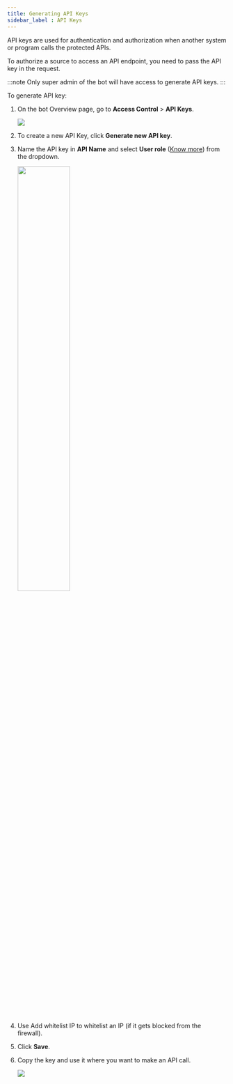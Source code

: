 ```yaml
---
title: Generating API Keys
sidebar_label : API Keys
---
```


API keys are used for authentication and authorization when another system or program calls the protected APIs. 

To authorize a source to access an API endpoint, you need to pass the API key in the request.

:::note
Only super admin of the bot will have access to generate API keys.
:::

To generate API key:

1. On the bot Overview page, go to **Access Control** > **API Keys**.

   ![](https://i.imgur.com/6L7qEaO.png)


2. To create a new API Key, click **Generate new API key**.
  
3. Name the API key in **API Name** and select **User role** ([Know more](./access-management.md)) from the dropdown.

   <img src="https://i.imgur.com/UUCmfG1.png" width="50%"/>

4. Use Add whitelist IP to whitelist an IP (if it gets blocked from the firewall).
5. Click **Save**.
6. Copy the key and use it where you want to make an API call.

   ![](https://i.imgur.com/VcDUuHe.png)
